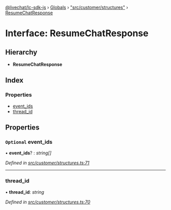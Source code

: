[@livechat/lc-sdk-js](../README.md) › [Globals](../globals.md) › ["src/customer/structures"](../modules/_src_customer_structures_.md) › [ResumeChatResponse](_src_customer_structures_.resumechatresponse.md)

# Interface: ResumeChatResponse

## Hierarchy

* **ResumeChatResponse**

## Index

### Properties

* [event_ids](_src_customer_structures_.resumechatresponse.md#optional-event_ids)
* [thread_id](_src_customer_structures_.resumechatresponse.md#thread_id)

## Properties

### `Optional` event_ids

• **event_ids**? : *string[]*

*Defined in [src/customer/structures.ts:71](https://github.com/livechat/lc-sdk-js/blob/d0a32c0/src/customer/structures.ts#L71)*

___

###  thread_id

• **thread_id**: *string*

*Defined in [src/customer/structures.ts:70](https://github.com/livechat/lc-sdk-js/blob/d0a32c0/src/customer/structures.ts#L70)*
